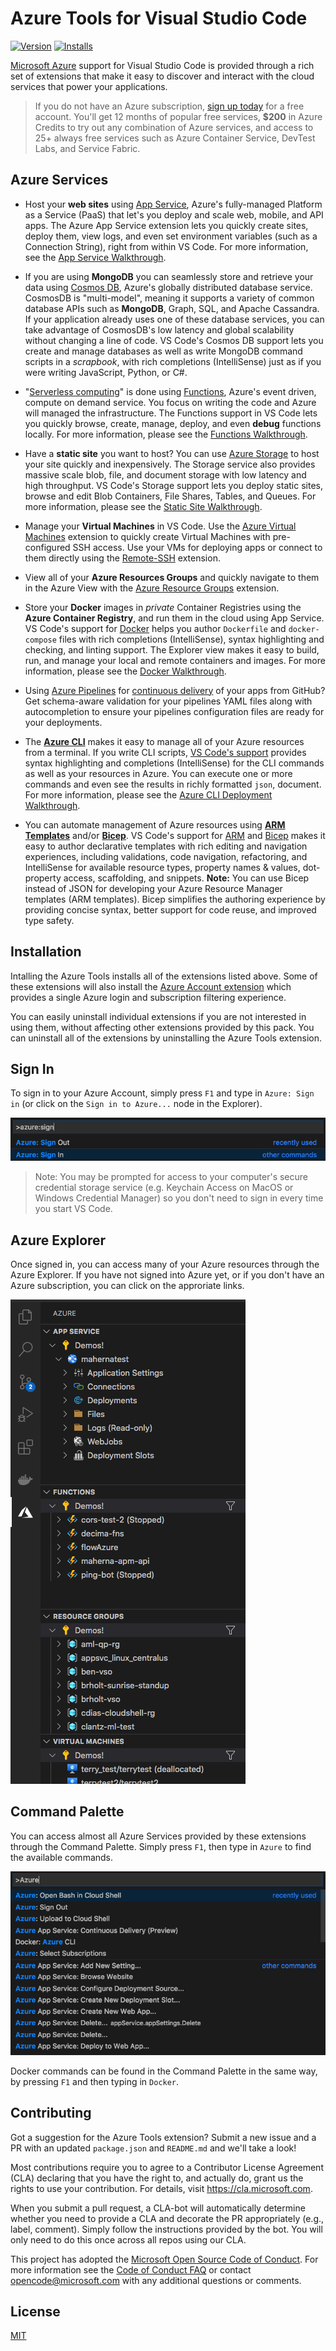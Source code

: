 # Azure Tools for Visual Studio Code

[![Version](https://vsmarketplacebadge.apphb.com/version/prodam.azure-extension-pack.svg)](https://marketplace.visualstudio.com/items?itemName=prodam.azure-extension-pack)
[![Installs](https://vsmarketplacebadge.apphb.com/installs/prodam.azure-extension-pack.svg)](https://marketplace.visualstudio.com/items?itemName=prodam.azure-extension-pack)

[Microsoft Azure](https://azure.microsoft.com/en-us/overview/what-is-azure/) support for Visual Studio Code is provided through a rich set of extensions that make it easy to discover and interact with the cloud services that power your applications.

> If you do not have an Azure subscription, [sign up today](https://azure.microsoft.com/en-us/free/?b=16.48) for a free account. You'll get 12 months of popular free services, **\$200** in Azure Credits to try out any combination of Azure services, and access to 25+ always free services such as Azure Container Service, DevTest Labs, and Service Fabric.

## Azure Services

- Host your **web sites** using [App Service](https://marketplace.visualstudio.com/items?itemName=ms-azuretools.vscode-azureappservice), Azure's fully-managed Platform as a Service (PaaS) that let's you deploy and scale web, mobile, and API apps. The Azure App Service extension lets you quickly create sites, deploy them, view logs, and even set environment variables (such as a Connection String), right from within VS Code. For more information, see the [App Service Walkthrough](https://code.visualstudio.com/tutorials/app-service-extension/getting-started).

- If you are using **MongoDB** you can seamlessly store and retrieve your data using [Cosmos DB](https://marketplace.visualstudio.com/items?itemName=ms-azuretools.vscode-cosmosdb), Azure's globally distributed database service. CosmosDB is "multi-model", meaning it supports a variety of common database APIs such as **MongoDB**, Graph, SQL, and Apache Cassandra. If your application already uses one of these database services, you can take advantage of CosmosDB's low latency and global scalability without changing a line of code. VS Code's Cosmos DB support lets you create and manage databases as well as write MongoDB command scripts in a _scrapbook_, with rich completions (IntelliSense) just as if you were writing JavaScript, Python, or C#.

- "[Serverless computing](https://en.wikipedia.org/wiki/Serverless_computing)" is done using [Functions](https://marketplace.visualstudio.com/items?itemName=ms-azuretools.vscode-azurefunctions), Azure's event driven, compute on demand service. You focus on writing the code and Azure will managed the infrastructure. The Functions support in VS Code lets you quickly browse, create, manage, deploy, and even **debug** functions locally. For more information, please see the [Functions Walkthrough](https://code.visualstudio.com/tutorials/functions-extension/getting-started).

- Have a **static site** you want to host? You can use [Azure Storage](https://marketplace.visualstudio.com/items?itemName=ms-azuretools.vscode-azurestorage) to host your site quickly and inexpensively. The Storage service also provides massive scale blob, file, and document storage with low latency and high throughput. VS Code's Storage support lets you deploy static sites, browse and edit Blob Containers, File Shares, Tables, and Queues. For more information, please see the [Static Site Walkthrough](https://code.visualstudio.com/tutorials/static-website/getting-started).

- Manage your **Virtual Machines** in VS Code. Use the [Azure Virtual Machines](https://marketplace.visualstudio.com/items?itemName=ms-azuretools.vscode-azurevirtualmachines) extension to quickly create Virtual Machines with pre-configured SSH access. Use your  VMs for deploying apps or connect to them directly using the [Remote-SSH](https://marketplace.visualstudio.com/items?itemName=ms-vscode-remote.remote-ssh) extension.

- View all of your **Azure Resources Groups** and quickly navigate to them in the Azure View with the [Azure Resource Groups](https://marketplace.visualstudio.com/items?itemName=ms-azuretools.vscode-azureresourcegroups) extension.

- Store your **Docker** images in _private_ Container Registries using the **Azure Container Registry**, and run them in the cloud using App Service. VS Code's support for [Docker](https://marketplace.visualstudio.com/items?itemName=PeterJausovec.vscode-docker) helps you author `Dockerfile` and `docker-compose` files with rich completions (IntelliSense), syntax highlighting and checking, and linting support. The Explorer view makes it easy to build, run, and manage your local and remote containers and images. For more information, please see the [Docker Walkthrough](https://code.visualstudio.com/tutorials/docker-extension/getting-started).

- Using [Azure Pipelines](https://marketplace.visualstudio.com/items?itemName=ms-azure-devops.azure-pipelines) for [continuous delivery](https://github.com/marketplace/azure-pipelines) of your apps from GitHub? Get schema-aware validation for your pipelines YAML files along with autocompletion to ensure your pipelines configuration files are ready for your deployments.

- The [**Azure CLI**](https://aka.ms/AzureCLI2) makes it easy to manage all of your Azure resources from a terminal. If you write CLI scripts, [VS Code's support](https://marketplace.visualstudio.com/items?itemName=ms-vscode.azurecli) provides syntax highlighting and completions (IntelliSense) for the CLI commands as well as your resources in Azure. You can execute one or more commands and even see the results in richly formatted `json`, document. For more information, please see the [Azure CLI Deployment Walkthrough](https://code.visualstudio.com/tutorials/nodejs-deployment/getting-started).

- You can automate management of Azure resources using [**ARM Templates**](https://docs.microsoft.com/en-us/azure/azure-resource-manager/resource-group-overview) and/or [**Bicep**](https://docs.microsoft.com/en-us/azure/azure-resource-manager/templates/bicep-overview). VS Code's support for [ARM](https://marketplace.visualstudio.com/items?itemName=msazurermtools.azurerm-vscode-tools) and [Bicep](https://marketplace.visualstudio.com/items?itemName=ms-azuretools.vscode-bicep&ssr=false#review-details) makes it easy to author declarative templates with rich editing and navigation experiences, including validations, code navigation, refactoring, and IntelliSense for available resource types, property names & values, dot-property access, scaffolding, and snippets.
**Note:** You can use Bicep instead of JSON for developing your Azure Resource Manager templates (ARM templates). Bicep simplifies the authoring experience by providing concise syntax, better support for code reuse, and improved type safety. 

## Installation

Intalling the Azure Tools installs all of the extensions listed above. Some of these extensions will also install the [Azure Account extension](https://marketplace.visualstudio.com/items?itemName=ms-vscode.azure-account) which provides a single Azure login and subscription filtering experience.

You can easily uninstall individual extensions if you are not interested in using them, without affecting other extensions provided by this pack. You can uninstall all of the extensions by uninstalling the Azure Tools extension.

## Sign In

To sign in to your Azure Account, simply press `F1` and type in `Azure: Sign in` (or click on the `Sign in to Azure...` node in the Explorer).

![Sign in to Azure through the Command Palette](signin.png)

> Note: You may be prompted for access to your computer's secure credential storage service (e.g. Keychain Access on MacOS or Windows Credential Manager) so you don't need to sign in every time you start VS Code.

## Azure Explorer

Once signed in, you can access many of your Azure resources through the Azure Explorer. If you have not signed into Azure yet, or if you don't have an Azure subscription, you can click on the approriate links.

![Azure Explorer in VS Code](explorer.png)

## Command Palette

You can access almost all Azure Services provided by these extensions through the Command Palette. Simply press `F1`, then type in `Azure` to find the available commands.

![Command Palette searching for the term Azure](commandpalette.png)

Docker commands can be found in the Command Palette in the same way, by pressing `F1` and then typing in `Docker`.

## Contributing

Got a suggestion for the Azure Tools extension? Submit a new issue and a PR with an updated `package.json` and `README.md` and we'll take a look!

Most contributions require you to agree to a Contributor License Agreement (CLA) declaring that you have the right to, and actually do, grant us the rights to use your contribution. For details, visit https://cla.microsoft.com.

When you submit a pull request, a CLA-bot will automatically determine whether you need to provide a CLA and decorate the PR appropriately (e.g., label, comment). Simply follow the instructions provided by the bot. You will only need to do this once across all repos using our CLA.

This project has adopted the [Microsoft Open Source Code of Conduct](https://opensource.microsoft.com/codeofconduct/). For more information see the [Code of Conduct FAQ](https://opensource.microsoft.com/codeofconduct/faq/) or contact [opencode@microsoft.com](mailto:opencode@microsoft.com) with any additional questions or comments.

## License

[MIT](LICENSE)
